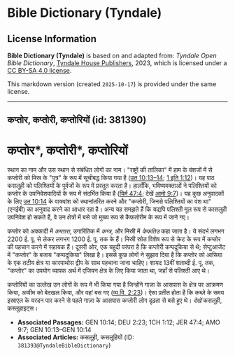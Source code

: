 # Bible Dictionary (Tyndale)

## License Information

**Bible Dictionary (Tyndale)** is based on and adapted from: _Tyndale Open Bible Dictionary_, [Tyndale House Publishers](https://tyndaleopenresources.com/), 2023, which is licensed under a [CC BY-SA 4.0 license](https://creativecommons.org/licenses/by-sa/4.0/legalcode.en).

This markdown version (created `2025-10-17`) is provided under the same license.



--------------------------------

## कप्तोर, कप्तोरी, कप्तोरियों (id: 381390)

कप्तोर\*, कप्तोरी\*, कप्तोरियों
===============================

स्थान का नाम और उस स्थान से संबंधित लोगों का नाम। "राष्ट्रों की तालिका" में हाम के वंशजों में से कप्तोरी को मिस्र के "पुत्र" के रूप में सूचीबद्ध किया गया है ([उत 10:13–14](https://ref.ly/Gen10:13-Gen10:14); [1 इति 1:12](https://ref.ly/1Chr1:12))। यह पाठ कसलूही को पलिश्तियों के पूर्वजों के रूप में प्रस्तुत करता है। हालाँकि, भविष्यवक्ताओं ने पलिश्तियों को कप्तोर के उपनिवेशवादियों के रूप में संदर्भित किया है ([यिर्म 47:4](https://ref.ly/Jer47:4); देखें [आमो 9:7](https://ref.ly/Amos9:7))। यह कुछ अनुवादकों के लिए [उत 10:14](https://ref.ly/Gen10:14) के वाक्यांश को स्थानांतरित करने और "कप्तोरी, जिनसे पलिश्तियों का वंश था" (एनईबी) का अनुवाद करने का आधार रहा है। अन्य यह समझते हैं कि यद्यपि पलिश्ती मूल रूप से कासलुही उपनिवेश हो सकते हैं, वे उन क्षेत्रों में बसे जो मुख्य रूप से कैफतोरीम के रूप में जाने गए।

कप्तोर को अक्कादी में *कप्तारा*, उगारितिक में *कप्त्र*, और मिस्री में *केफतिउ* कहा जाता है। ये संदर्भ लगभग 2200 ई. पू. से लेकर लगभग 1200 ई. पू. तक के हैं। मिस्री स्रोत विशेष रूप से क्रेट के रूप में कप्तोर की पहचान करने में सहायक हैं। दूसरी ओर, एक यहूदी परंपरा है कि कप्तोरी कप्पदूकिया से थे; सेप्टुआजेंट में "कप्तोर" के बजाय "कप्पदूकिया" लिखा है। इससे कुछ लोगों ने सुझाव दिया है कि कप्तोर को आसिया के एक तटीय क्षेत्र या कारपाथोस द्वीप के साथ पहचाना जाना चाहिए। शायद 13वीं शताब्दी ई. पू. तक, "कप्तोर" का उपयोग व्यापक अर्थ में एजियन क्षेत्र के लिए किया जाता था, जहाँ से पलिश्ती आए थे।

कप्तोरियों का उल्लेख उन लोगों के रूप में भी किया गया है जिन्होंने गाज़ा के आसपास के क्षेत्र पर आक्रमण किया, अव्वीम को बेदखल किया, और वहां बस गए ([व्य.वि. 2:23](https://ref.ly/Deut2:23))। ऐसा प्रतीत होता है कि कब्ज़े के समय इस्राएल के यरदन पार करने से पहले गाज़ा के आसपास कप्तोरी लोग दृढ़ता से बसे हुए थे। *देखें*  कसलूही, कस्लूहाइट्स।

* **Associated Passages:** GEN 10:14; DEU 2:23; 1CH 1:12; JER 47:4; AMO 9:7; GEN 10:13–GEN 10:14
* **Associated Articles:** कसलूही, कसलूहियों (ID: `381393@TyndaleBibleDictionary`)

